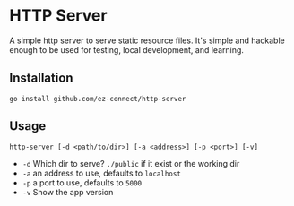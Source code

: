 # HTTP Server

A simple http server to serve static resource files. It's simple and hackable enough to be used for testing, local development, and learning.

## Installation

```
go install github.com/ez-connect/http-server
```

## Usage

```
http-server [-d <path/to/dir>] [-a <address>] [-p <port>] [-v]
```

- `-d` Which dir to serve? `./public` if it exist or the working dir
- `-a` an address to use, defaults to `localhost`
- `-p` a port to use, defaults to `5000`
- `-v` Show the app version
